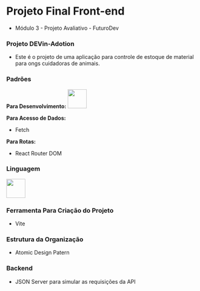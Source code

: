 # Projeto Final Front-end
* Módulo 3 - Projeto Avaliativo - FuturoDev

### Projeto DEVin-Adotion
* Este é o projeto de uma aplicação para controle de estoque de material para ongs cuidadoras de animais.

### Padrões

**Para Desenvolvimento:**
<img width="50" height="50" src="https://cdn.jsdelivr.net/gh/devicons/devicon/icons/react/react-original.svg" />

**Para Acesso de Dados:**
* Fetch

**Para Rotas:**
* React Router DOM

### Linguagem
<img width="50" height="50" src="https://cdn.jsdelivr.net/gh/devicons/devicon/icons/javascript/javascript-original.svg" />

### Ferramenta Para Criação do Projeto
* Vite

### Estrutura da Organização
* Atomic Design Patern

### Backend
* JSON Server para simular as requisições da API
